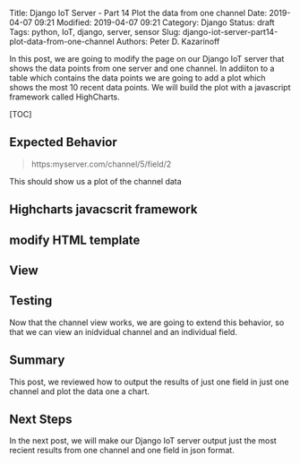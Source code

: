 Title: Django IoT Server - Part 14 Plot the data from one channel
Date: 2019-04-07 09:21
Modified: 2019-04-07 09:21
Category: Django
Status: draft
Tags: python, IoT, django, server, sensor
Slug: django-iot-server-part14-plot-data-from-one-channel
Authors: Peter D. Kazarinoff

In this post, we are going to modify the page on our Django IoT server that shows the data points from one server and one channel. In addiiton to a table which contains the data points we are going to add a plot which shows the most 10 recent data points. We will build the plot with a javascript framework called HighCharts.

 

[TOC]

## Expected Behavior

 > https:myserver.com/channel/5/field/2
 
This should show us a plot of the channel data

## Highcharts javacscrit framework

## modify HTML template

## View

## Testing

Now that the channel view works, we are going to extend this behavior, so that we can view an inidvidual channel and an individual field.

## Summary

This post, we reviewed how to output the results of just one field in just one channel and plot the data one a chart.

## Next Steps

In the next post, we will make our Django IoT server output just the most recient results from one channel and one field in json format.
